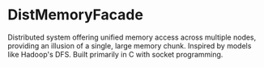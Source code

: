 # DistMemoryFacade
Distributed system offering unified memory access across multiple nodes, providing an illusion of a single, large memory chunk. Inspired by models like Hadoop's DFS. Built primarily in C with socket programming.
